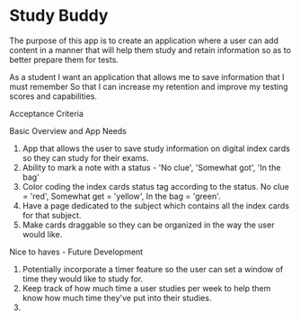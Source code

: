 # Study Buddy

The purpose of this app is to create an application where a user can add content in a manner that will help them study and retain information so as to better prepare them for tests. 

As a student 
I want an application that allows me to save information that I must remember
So that I can increase my retention and improve my testing scores and capabilities. 

Acceptance Criteria

Basic Overview and App Needs
1. App that allows the user to save study information on digital index cards so they can study for their exams.
2. Ability to mark a note with a status - 'No clue', 'Somewhat got', 'In the bag'
3. Color coding the index cards status tag according to the status. No clue = 'red', Somewhat get = 'yellow', In the bag = 'green'.
4. Have a page dedicated to the subject which contains all the index cards for that subject.
5. Make cards draggable so they can be organized in the way the user would like.

Nice to haves - Future Development
1. Potentially incorporate a timer feature so the user can set a window of time they would like to study for.
2. Keep track of how much time a user studies per week to help them know how much time they've put into their studies.
3. 